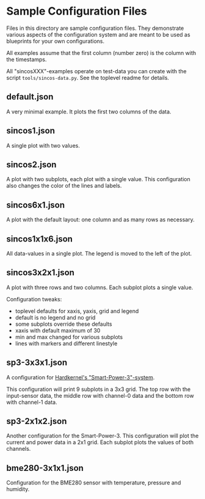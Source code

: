 Sample Configuration Files
==========================

Files in this directory are sample configuration files. They demonstrate
various aspects of the configuration system and are meant to be used
as blueprints for your own configurations.

All examples assume that the first column (number zero) is the column
with the timestamps.

All "sincosXXX"-examples operate on test-data you can create with
the script `tools/sincos-data.py`. See the toplevel readme for details.


default.json
------------

A very minimal example. It plots the first two columns of the data.


sincos1.json
------------

A single plot with two values.


sincos2.json
------------

A plot with two subplots, each plot with a single value. This
configuration also changes the color of the lines and labels.


sincos6x1.json
--------------

A plot with the default layout: one column and as many rows as necessary.


sincos1x1x6.json
----------------

All data-values in a single plot. The legend is moved to the left of
the plot.


sincos3x2x1.json
----------------

A plot with three rows and two columns. Each subplot plots a single
value.

Configuration tweaks:

  - toplevel defaults for xaxis, yaxis, grid and legend
  - default is no legend and no grid
  - some subplots override these defaults
  - xaxis with default maximum of 30
  - min and max changed for various subplots
  - lines with markers and different linestyle


sp3-3x3x1.json
--------------

A configuration for [Hardkernel's "Smart-Power-3"-system](https://wiki.odroid.com/accessory/power_supply_battery/smartpower3).

This configuration will print 9 subplots in a 3x3 grid. The top row with
the input-sensor data, the middle row with channel-0 data and the bottom
row with channel-1 data.


sp3-2x1x2.json
--------------

Another configuration for the Smart-Power-3. This configuration will plot
the current and power data in a 2x1 grid. Each subplot plots the values
of both channels.


bme280-3x1x1.json
-----------------

Configuration for the BME280 sensor with temperature, pressure and humidity.
